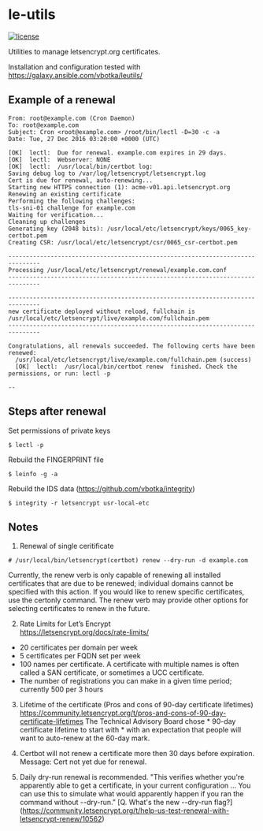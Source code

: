le-utils
========
[![license](https://img.shields.io/badge/license-BSD-red.svg)](https://www.freebsd.org/doc/en/articles/bsdl-gpl/article.html)

Utilities to manage letsencrypt.org certificates.

Installation and configuration tested with https://galaxy.ansible.com/vbotka/leutils/

Example of a renewal
--------------------

```
From: root@example.com (Cron Daemon)
To: root@example.com
Subject: Cron <root@example.com> /root/bin/lectl -D=30 -c -a                                                                                                         
Date: Tue, 27 Dec 2016 03:20:00 +0000 (UTC)

[OK]  lectl:  Due for renewal. example.com expires in 29 days.
[OK]  lectl:  Webserver: NONE
[OK]  lectl:  /usr/local/bin/certbot log:
Saving debug log to /var/log/letsencrypt/letsencrypt.log
Cert is due for renewal, auto-renewing...
Starting new HTTPS connection (1): acme-v01.api.letsencrypt.org
Renewing an existing certificate
Performing the following challenges:
tls-sni-01 challenge for example.com
Waiting for verification...
Cleaning up challenges
Generating key (2048 bits): /usr/local/etc/letsencrypt/keys/0065_key-certbot.pem
Creating CSR: /usr/local/etc/letsencrypt/csr/0065_csr-certbot.pem

-------------------------------------------------------------------------------
Processing /usr/local/etc/letsencrypt/renewal/example.com.conf
-------------------------------------------------------------------------------

-------------------------------------------------------------------------------
new certificate deployed without reload, fullchain is
/usr/local/etc/letsencrypt/live/example.com/fullchain.pem
-------------------------------------------------------------------------------

Congratulations, all renewals succeeded. The following certs have been renewed:
  /usr/local/etc/letsencrypt/live/example.com/fullchain.pem (success)
  [OK]  lectl:  /usr/local/bin/certbot renew  finished. Check the permissions, or run: lectl -p

--
```

Steps after renewal
-------------------

Set permissions of private keys

```
$ lectl -p
```

Rebuild the FINGERPRINT file

```
$ leinfo -g -a
```

Rebuild the IDS data (https://github.com/vbotka/integrity)

```
$ integrity -r letsencrypt usr-local-etc
```

Notes
-----

1) Renewal of single ceritificate                                                                                                                                                             
```
# /usr/local/bin/letsencrypt(certbot) renew --dry-run -d example.com
```

Currently, the renew verb is only capable of renewing all installed certificates that are due to be renewed; individual domains cannot be specified with this action. If you would like to renew specific certificates, use the certonly command. The renew verb may provide other options for selecting certificates to renew in the future.

2) Rate Limits for Let’s Encrypt                              
https://letsencrypt.org/docs/rate-limits/
* 20 certificates per domain per week
* 5 certificates per FQDN set per week
* 100 names per certificate. A certificate with multiple names is often called a SAN certificate, or sometimes a UCC certificate.
* The number of registrations you can make in a given time period; currently 500 per 3 hours                                                                                                   
  
3) Lifetime of the certificate (Pros and cons of 90-day certificate lifetimes)                                           
https://community.letsencrypt.org/t/pros-and-cons-of-90-day-certificate-lifetimes                                             The Technical Advisory Board chose                                                                                           * 90-day certificate lifetime to start with                                                                                   * with an expectation that people will want to auto-renew at the 60-day mark.                                                  
4) Certbot will not renew a certificate more then 30 days before expiration. Message: Cert not yet due for renewal.

5) Daily dry-run renewal is recommended. "This verifies whether you're apparently able to get a certificate, in your current configuration ... You can use this to simulate what would apparently happen if you ran the command without --dry-run." [Q. What's the new --dry-run flag?] (https://community.letsencrypt.org/t/help-us-test-renewal-with-letsencrypt-renew/10562)


